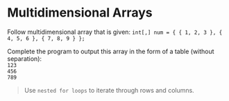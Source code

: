 # Multidimensional Arrays

Follow multidimensional array that is given: `int[,] num = { { 1, 2, 3 }, { 4, 5, 6 }, { 7, 8, 9 } };`

Complete the program to output this array in the form of a table (without separation):  
`123`  
`456`  
`789`  

>Use `nested for loops` to iterate through rows and columns.